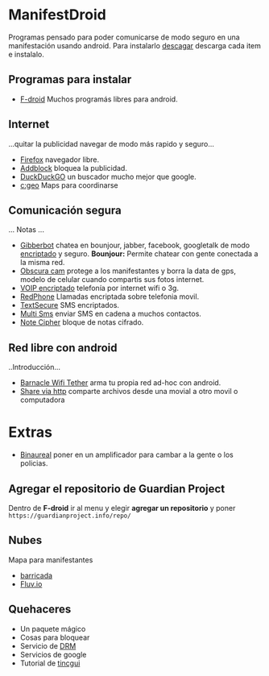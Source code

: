 # ManifestDroid

Programas pensado para poder comunicarse de modo seguro en una manifestación usando android.
Para instalarlo [descagar](paquetes) descarga cada item e instalalo.

## Programas para instalar

* [F-droid](https://f-droid.org/FDroid.apk) Muchos programás libres para android.

## Internet

...quitar la publicidad navegar de modo más rapido y seguro...

* [Firefox](http://f-droid.org/repository/browse/?fdfilter=firefox&fdid=org.mozilla.firefox) navegador libre.
* [Addblock](http://f-droid.org/repository/browse/?fdfilter=adblock&fdid=org.adblockplus.android) bloquea la publicidad.
* [DuckDuckGO](http://f-droid.org/repository/browse/?fdfilter=duck%20duck&fdid=se.johanhil.duckduckgo) un buscador mucho mejor que google.
* [c:geo](http://f-droid.org/repository/browse/?fdfilter=osm&fdid=cgeo.geocaching) Maps para coordinarse

## Comunicación segura

... Notas ...

* [Gibberbot](https://guardianproject.info/apps/gibber/) chatea en bounjour, jabber, facebook, googletalk de modo [encriptado](http://wiki.partidopirata.com.ar/Gibberbot_con_OTR) y seguro. **Bounjour:** Permite chatear con gente conectada a la misma red.
* [Obscura cam](https://guardianproject.info/apps/obscuracam/) protege a los manifestantes y borra la data de gps, modelo de celular cuando compartis sus fotos internet.
* [VOIP encriptado](http://code.google.com/p/csipsimple/) telefonía por internet wifi o 3g.
* [RedPhone](http://www.whispersystems.org/) Llamadas encriptada sobre telefonia movil.
* [TextSecure](http://www.whispersystems.org/) SMS encriptados.
* [Multi Sms](https://f-droid.org/repo/com.hectorone.multismssender_13.apk) enviar SMS en cadena a muchos contactos.
* [Note Cipher](https://guardianproject.info/apps/) bloque de notas cifrado.

## Red libre con android

..Introducción...

* [Barnacle Wifi Tether](http://f-droid.org/repository/browse/?fdfilter=Barnacle%20Wifi%20Tether&fdid=net.szym.barnacle) arma tu propia red ad-hoc con android.
* [Share via http](http://f-droid.org/repository/browse/?fdfilter=share%20via%20http&fdid=com.MarcosDiez.shareviahttp) comparte archivos desde una movial a otro movil o computadora

# Extras

* [Binaureal](http://f-droid.org/repository/browse/?fdfilter=binaural&fdid=com.ihunda.android.binauralbeat) poner en un amplificador para cambar a la gente o los policias.


## Agregar el repositorio de **Guardian Project**

Dentro de **F-droid** ir al menu y elegir **agregar un repositorio** y poner `https://guardianproject.info/repo/`

## Nubes

Mapa para manifestantes

* [barricada](http://barricada.esfriki.com/)
* [Fluv.io](http://fluv.io/)

## Quehaceres

* Un paquete mágico
* Cosas para bloquear
 * Servicio de [DRM](http://www.defectivebydesign.org/)
 * Servicios de google
* Tutorial de [tincgui](http://tinc-vpn.org/)
